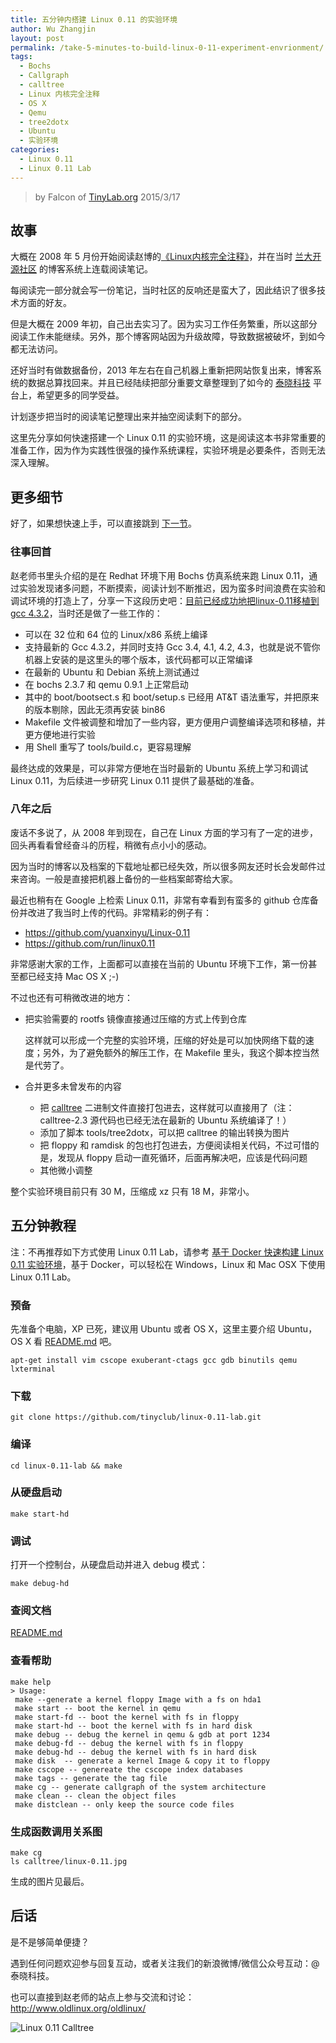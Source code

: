 ```yaml
---
title: 五分钟内搭建 Linux 0.11 的实验环境
author: Wu Zhangjin
layout: post
permalink: /take-5-minutes-to-build-linux-0-11-experiment-envrionment/
tags:
  - Bochs
  - Callgraph
  - calltree
  - Linux 内核完全注释
  - OS X
  - Qemu
  - tree2dotx
  - Ubuntu
  - 实验环境
categories:
  - Linux 0.11
  - Linux 0.11 Lab
---
```


> by Falcon of [TinyLab.org][1]
> 2015/3/17


## 故事

大概在 2008 年 5 月份开始阅读赵博的[《Linux内核完全注释》][2]，并在当时 [兰大开源社区][3] 的博客系统上连载阅读笔记。

每阅读完一部分就会写一份笔记，当时社区的反响还是蛮大了，因此结识了很多技术方面的好友。

但是大概在 2009 年初，自己出去实习了。因为实习工作任务繁重，所以这部分阅读工作未能继续。另外，那个博客网站因为升级故障，导致数据被破坏，到如今都无法访问。

还好当时有做数据备份，2013 年左右在自己机器上重新把网站恢复出来，博客系统的数据总算找回来。并且已经陆续把部分重要文章整理到了如今的 [泰晓科技][1] 平台上，希望更多的同学受益。

计划逐步把当时的阅读笔记整理出来并抽空阅读剩下的部分。

这里先分享如何快速搭建一个 Linux 0.11 的实验环境，这是阅读这本书非常重要的准备工作，因为作为实践性很强的操作系统课程，实验环境是必要条件，否则无法深入理解。

## 更多细节

好了，如果想快速上手，可以直接跳到 [下一节][4]。

### 往事回首

赵老师书里头介绍的是在 Redhat 环境下用 Bochs 仿真系统来跑 Linux 0.11，通过实验发现诸多问题，不断摸索，阅读计划不断推迟，因为蛮多时间浪费在实验和调试环境的打造上了，分享一下这段历史吧：[目前已经成功地把linux-0.11移植到gcc 4.3.2][5]，当时还是做了一些工作的：

  * 可以在 32 位和 64 位的 Linux/x86 系统上编译
  * 支持最新的 Gcc 4.3.2，并同时支持 Gcc 3.4, 4.1, 4.2, 4.3，也就是说不管你机器上安装的是这里头的哪个版本，该代码都可以正常编译
  * 在最新的 Ubuntu 和 Debian 系统上测试通过
  * 在 bochs 2.3.7 和 qemu 0.9.1 上正常启动
  * 其中的 boot/bootsect.s 和 boot/setup.s 已经用 AT&T 语法重写，并把原来的版本剔除，因此无须再安装 bin86
  * Makefile 文件被调整和增加了一些内容，更方便用户调整编译选项和移植，并更方便地进行实验
  * 用 Shell 重写了 tools/build.c，更容易理解

最终达成的效果是，可以非常方便地在当时最新的 Ubuntu 系统上学习和调试 Linux 0.11，为后续进一步研究 Linux 0.11 提供了最基础的准备。

### 八年之后

废话不多说了，从 2008 年到现在，自己在 Linux 方面的学习有了一定的进步，回头再看看曾经奋斗的历程，稍微有点小小的感动。

因为当时的博客以及档案的下载地址都已经失效，所以很多网友还时长会发邮件过来咨询。一般是直接把机器上备份的一些档案邮寄给大家。

最近也稍有在 Google 上检索 Linux 0.11，非常有幸看到有蛮多的 github 仓库备份并改进了我当时上传的代码。非常精彩的例子有：

  * https://github.com/yuanxinyu/Linux-0.11
  * https://github.com/run/linux0.11

非常感谢大家的工作，上面都可以直接在当前的 Ubuntu 环境下工作，第一份甚至都已经支持 Mac OS X ;-)

不过也还有可稍微改进的地方：

  * 把实验需要的 rootfs 镜像直接通过压缩的方式上传到仓库

    这样就可以形成一个完整的实验环境，压缩的好处是可以加快网络下载的速度；另外，为了避免额外的解压工作，在 Makefile 里头，我这个脚本控当然是代劳了。

  * 合并更多未曾发布的内容

      * 把 [calltree][6] 二进制文件直接打包进去，这样就可以直接用了（注：calltree-2.3 源代码也已经无法在最新的 Ubuntu 系统编译了！）
      * 添加了脚本 tools/tree2dotx，可以把 calltree 的输出转换为图片
      * 把 floppy 和 ramdisk 的包也打包进去，方便阅读相关代码，不过可惜的是，发现从 floppy 启动一直死循环，后面再解决吧，应该是代码问题
      * 其他微小调整

整个实验环境目前只有 30 M，压缩成 xz 只有 18 M，非常小。

## 五分钟教程

注：不再推荐如下方式使用 Linux 0.11 Lab，请参考 [基于 Docker 快速构建 Linux 0.11 实验环境][5]，基于 Docker，可以轻松在 Windows，Linux 和 Mac OSX 下使用 Linux 0.11 Lab。

### 预备

先准备个电脑，XP 已死，建议用 Ubuntu 或者 OS X，这里主要介绍 Ubuntu，OS X 看 [README.md][7] 吧。

    apt-get install vim cscope exuberant-ctags gcc gdb binutils qemu lxterminal


### 下载

    git clone https://github.com/tinyclub/linux-0.11-lab.git


### 编译

    cd linux-0.11-lab && make


### 从硬盘启动

    make start-hd


### 调试

打开一个控制台，从硬盘启动并进入 debug 模式：

    make debug-hd

### 查阅文档

[README.md][7]

### 查看帮助

    make help
    > Usage:
     make --generate a kernel floppy Image with a fs on hda1
     make start -- boot the kernel in qemu
     make start-fd -- boot the kernel with fs in floppy
     make start-hd -- boot the kernel with fs in hard disk
     make debug -- debug the kernel in qemu & gdb at port 1234
     make debug-fd -- debug the kernel with fs in floppy
     make debug-hd -- debug the kernel with fs in hard disk
     make disk  -- generate a kernel Image & copy it to floppy
     make cscope -- genereate the cscope index databases
     make tags -- generate the tag file
     make cg -- generate callgraph of the system architecture
     make clean -- clean the object files
     make distclean -- only keep the source code files


### 生成函数调用关系图

    make cg
    ls calltree/linux-0.11.jpg


生成的图片见最后。

## 后话

是不是够简单便捷？

遇到任何问题欢迎参与回复互动，或者关注我们的新浪微博/微信公众号互动：@泰晓科技。

也可以直接到赵老师的站点上参与交流和讨论：<http://www.oldlinux.org/oldlinux/>


![Linux 0.11 Calltree][8]





 [1]: http://tinylab.org
 [2]: http://www.oldlinux.org/download/clk011c-3.0.pdf
 [3]: http://oss.lzu.edu.cn
 [4]: #section-4
 [5]: http://www.oldlinux.org/oldlinux/archiver/?tid-11651.html
 [6]: http://sourceforge.net/projects/schilytools/files/calltree/
 [7]: https://github.com/tinyclub/linux-0.11-lab/blob/master/README.md
 [8]: /wp-content/uploads/2015/03/linux-0.11.jpg
